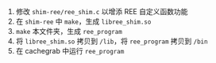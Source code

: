 1. 修改 `shim-ree/ree_shim.c` 以增添 REE 自定义函数功能
2. 在 `shim-ree` 中 `make`，生成 `libree_shim.so`
3. `make` 本文件夹，生成 `ree_program`
4. 将 `libree_shim.so` 拷贝到 `/lib`，将 `ree_program` 拷贝到 `/bin`
5. 在 cachegrab 中运行 `ree_program`

